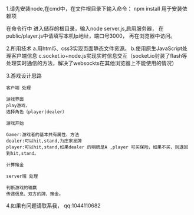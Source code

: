 1.请先安装node,在cmd中，在文件根目录下输入命令：
npm install
用于安装依赖项

在命令行中 进入储存的根目录，输入node server.js,启用服务器，
在public/player.js中请填写本机Ip地址，端口号3000，
再在浏览器中访问。


2.所用技术
    a.用html5、css3实现页面静态文件资源。
    b.使用原生JavaScript处理客户端信息
    c.socket.io+node.js实现实时信息交互（socket.io封装了flash等处理实时通信的方法，解决了websockts在其他浏览器上不能使用的情况）

3.游戏设计思路

    客户端 处理

    游戏界面
    play游戏，
    选择角色（player|dealer）
   
    游戏开始

    Gamer:游戏者的基本共有属性、方法
    dealer:可以hit,stand,为庄家发牌
    player:可以hit,stand,如果dealer 的明牌是A ,player 可买保险，如果不买，则退回到hit,stand。
    
    计算赌金

    server端 处理

    判断游戏的输赢
    传递信息、双方的牌、赌金。


4.如果有问题请联系我， qq:1044110682




